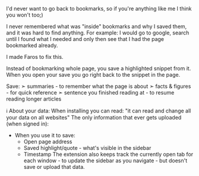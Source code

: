 I'd never want to go back to bookmarks, so if you're anything like me I think you won't too;)

I never remembered what was "inside" bookmarks and why I saved them, and it was hard to find anything.
For example: I would go to google, search until I found what I needed and only then see that I had the page bookmarked already.

I made Faros to fix this.

Instead of bookmarking whole page, you save a highlighted snippet from it. When you open your save you go right back to the snippet in the page.

Save:
➣ summaries - to remember what the page is about
➣ facts & figures - for quick reference
➣ sentence you finished reading at - to resume reading longer articles


ℹ About your data:
When installing you can read: "it can read and change all your data on all websites"
The only information that ever gets uploaded (when signed in):
* When you use it to save:
	* Open page address
	* Saved highlight/quote - what's visible in the sidebar
	* Timestamp
The extension also keeps track the currently open tab for each window - to update the sidebar as you navigate - but doesn't save or upload that data.